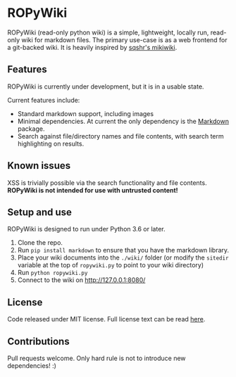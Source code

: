 # ROPyWiki
ROPyWiki (read-only python wiki) is a simple, lightweight, locally run, read-only wiki for markdown files. The primary use-case is as a web frontend for a git-backed wiki. It is heavily inspired by [sqshr's mikiwiki](https://github.com/sqshr/mikiwiki).

## Features

ROPyWiki is currently under development, but it is in a usable state.

Current features include:

* Standard markdown support, including images
* Minimal dependencies. At current the only dependency is the [Markdown](https://pypi.org/project/Markdown/) package.
* Search against file/directory names and file contents, with search term highlighting on results.

## Known issues

XSS is trivially possible via the search functionality and file contents. **ROPyWiki is not intended for use with untrusted content!**

## Setup and use

ROPyWiki is designed to run under Python 3.6 or later.

1. Clone the repo.
2. Run `pip install markdown` to ensure that you have the markdown library.
3. Place your wiki documents into the `./wiki/` folder (or modify the `sitedir` variable at the top of `ropywiki.py` to point to your wiki directory)
4. Run `python ropywiki.py`
5. Connect to the wiki on http://127.0.0.1:8080/

## License

Code released under MIT license. Full license text can be read [here](LICENSE).

## Contributions

Pull requests welcome. Only hard rule is not to introduce new dependencies! :)

